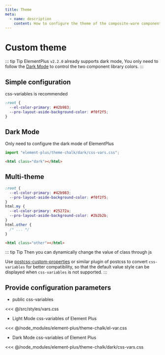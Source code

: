 ```yaml
---
title: Theme
meta:
  - name: description
    content: How to configure the theme of the composite-ware component library
---
```


# Custom theme

::: tip Tip
ElementPlus `v2.2.0` already supports dark mode, You only need to follow the [Dark Mode](https://element-plus.org/en-US/guide/dark-mode.html) to control the two component library colors.
:::

## Simple configuration

css-variables is recommended

```css
:root {
  --el-color-primary: #42b983;
  --pro-layout-aside-background-color: #f0f2f5;
}
```

## Dark Mode

Only need to configure the dark mode of ElementPlus

```js
import "element-plus/theme-chalk/dark/css-vars.css";
```

```html
<html class="dark"></html>
```

## Multi-theme

```css
:root {
  --el-color-primary: #42b983;
  --pro-layout-aside-background-color: #f0f2f5;
}
html.my {
  --el-color-primary: #25272a;
  --pro-layout-aside-background-color: #2b2b2b;
}
html.other {
  /* ... */
}
```

```html
<html class="other"></html>
```

::: tip Tip
Then you can dynamically change the value of class through js

Use [postcss-custom-properties](https://github.com/postcss/postcss-custom-properties) or similar plugin of postcss to convert `css-variables` for better compatibility, so that the default value style can be displayed when `css-variables` is not supported.
:::

## Provide configuration parameters

- public css-variables

<<< @/src/styles/vars.css

- Light Mode css-variables of Element Plus

<<< @/node_modules/element-plus/theme-chalk/el-var.css

- Dark Mode css-variables of Element Plus

<<< @/node_modules/element-plus/theme-chalk/dark/css-vars.css
